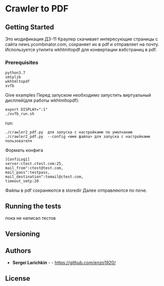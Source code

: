 # Crawler to PDF



## Getting Started
Это модификация ДЗ-11
Краулер скачивает интересующие страницы с сайта news.ycombinator.com, сохраняет их в pdf и отправляет на почту.
Используется утилита wkhtmltopdf для конвертации вэбстраниц в pdf.
### Prerequisites
```
python3.7
smtplib
wkhtmltopdf
xvfb
```

Give examples
Перед запуском необходимо запустить виртуальный дисплей(для работы wkhtmltopdf):
```
export DISPLAY=":1" 
./xvfb_run.sh 
```
run:
```
./crawler2_pdf.py  для запуска с настройками по умолчанию
./crawler2_pdf.py  --config <имя файла> для запуска с настройками пользователя
```
Формать конфига
```
[ConfiLog1]
server:ctest.ctest.com:25,
mail_from":ctest@test.com,
mail_pass":testpass,
mail_destination":tomail@ctest.com,
timeout_smtp:20
```
Файлы в pdf сохраняются в storedir
Далее отправляются по поче.
## Running the tests
пока не написал тестов

## Versioning


## Authors

* **Sergei Larichkin** - - https://github.com/enzo1920/

## License


